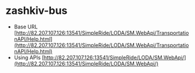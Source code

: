 # zashkiv-bus


 - Base URL [http://82.207.107.126:13541/SimpleRide/LODA/SM.WebApi/TransportationAPI/Help.html](http://82.207.107.126:13541/SimpleRide/LODA/SM.WebApi/TransportationAPI/Help.html)
 - Using APIs [http://82.207.107.126:13541/SimpleRide/LODA/SM.WebApi/](http://82.207.107.126:13541/SimpleRide/LODA/SM.WebApi/)


